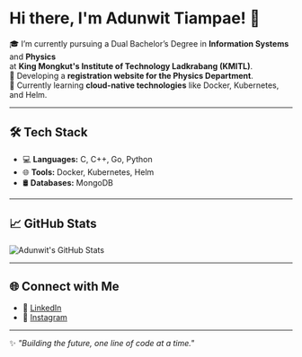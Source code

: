 # Hi there, I'm Adunwit Tiampae! 👋

🎓 I’m currently pursuing a Dual Bachelor’s Degree in **Information Systems** and **Physics**  
at **King Mongkut's Institute of Technology Ladkrabang (KMITL)**.  
🚀 Developing a **registration website for the Physics Department**.  
🌱 Currently learning **cloud-native technologies** like Docker, Kubernetes, and Helm.

---

## 🛠️ Tech Stack
- 💻 **Languages:** C, C++, Go, Python  
- 🌐 **Tools:** Docker, Kubernetes, Helm  
- 🛢️ **Databases:** MongoDB  

---

## 📈 GitHub Stats
![Adunwit's GitHub Stats](https://github-readme-stats.vercel.app/api?username=adtiampa&show_icons=true&theme=radical)

---

## 🌐 Connect with Me
- 💼 [LinkedIn](https://www.linkedin.com/in/adunwit/)  
- 📸 [Instagram](https://www.instagram.com/aot_adunwit/)  

---

✨ _"Building the future, one line of code at a time."_  
